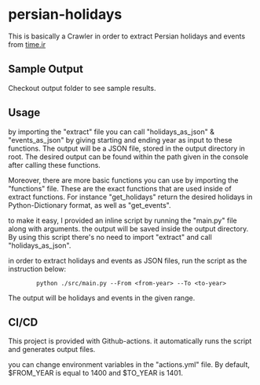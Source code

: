 # persian-holidays

This is basically a Crawler in order to extract Persian holidays and events from [time.ir](https://www.time.ir/fa/eventyear-%D8%AA%D9%82%D9%88%DB%8C%D9%85-%D8%B3%D8%A7%D9%84%DB%8C%D8%A7%D9%86%D9%87)

## Sample Output
Checkout output folder to see sample results.


## Usage



by importing the "extract" file you can call "holidays_as_json" & "events_as_json" by giving starting and ending year as input to these functions. The output will be a JSON file, stored in the output directory in root. The desired output can be found within the path given in the console after calling these functions.



Moreover, there are more basic functions you can use by importing the "functions" file. These are the exact functions that are used inside of extract functions. For instance "get_holidays" return the desired holidays in Python-Dictionary format, as well as "get_events".



to make it easy, I provided an inline script by running the "main.py" file along with arguments. the output will be saved inside the output directory. By using this script there's no need to import "extract" and call "holidays_as_json".



in order to extract holidays and events as JSON files, run the script as the instruction below:

        

            python ./src/main.py --From <from-year> --To <to-year>





The output will be holidays and events in the given range.





## CI/CD

This project is provided with Github-actions. it automatically runs the script and generates output files.

you can change environment variables in the "actions.yml" file. By default, $FROM_YEAR is equal to 1400 and $TO_YEAR is 1401.

